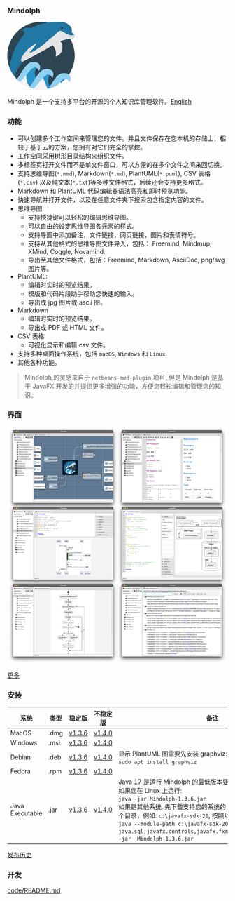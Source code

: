 ### Mindolph

![](../DemoWorkspace/app_30.png)

Mindolph 是一个支持多平台的开源的个人知识库管理软件。[English](../README.md)


### 功能
* 可以创建多个工作空间来管理您的文件。并且文件保存在您本机的存储上，相较于基于云的方案，您拥有对它们完全的掌控。
* 工作空间采用树形目录结构来组织文件。
* 多标签页打开文件而不是单文件窗口，可以方便的在多个文件之间来回切换。
* 支持思维导图(`*.mmd`), Markdown(`*.md`), PlantUML(`*.puml`), CSV 表格(`*.csv`) 以及纯文本(`*.txt`)等多种文件格式，后续还会支持更多格式。
* Markdown 和 PlantUML 代码编辑器语法高亮和即时预览功能。  
* 快速导航并打开文件，以及在任意文件夹下搜索包含指定内容的文件。  
* 思维导图:
	* 支持快捷键可以轻松的编辑思维导图。
	* 可以自由的设定思维导图各元素的样式。
	* 支持导图中添加备注，文件链接，网页链接，图片和表情符号。
	* 支持从其他格式的思维导图文件导入，包括： Freemind, Mindmup, XMind, Coggle, Novamind.
	* 导出至其他文件格式，包括：Freemind, Markdown, AsciiDoc, png/svg 图片等。
* PlantUML:
	* 编辑时实时的预览结果。
	* 模版和代码片段助手帮助您快速的输入。
	* 导出成 jpg 图片或 ascii 图。
* Markdown
	* 编辑时实时的预览结果。
	* 导出成 PDF 或 HTML 文件。
* CSV 表格
	* 可视化显示和编辑 csv 文件。
* 支持多种桌面操作系统，包括 `macOS`, `Windows` 和 `Linux`.
* 其他各种功能。

> Mindolph 的灵感来自于 `netbeans-mmd-plugin` 项目, 但是 Mindolph 是基于 JavaFX 开发的并提供更多增强的功能，方便您轻松编辑和管理您的知识。


### 界面
![](main.png)

[更多](screenshots.md)


### 安装

|系统|类型|稳定版|不稳定版|备注|
|----|----|----|----|----|
|MacOS|.dmg|[v1.3.6](https://github.com/mindolph/Mindolph/releases/download/v1.3.6/Mindolph-1.3.6.dmg)|[v1.4.0](https://github.com/mindolph/Mindolph/releases/download/v1.4.0/Mindolph-1.4.0.dmg)| |
|Windows|.msi|[v1.3.6](https://github.com/mindolph/Mindolph/releases/download/v1.3.6/Mindolph-1.3.6.dmg)|[v1.4.0](https://github.com/mindolph/Mindolph/releases/download/v1.4.0/Mindolph-1.4.0.msi)| |
|Debian|.deb|[v1.3.6](https://github.com/mindolph/Mindolph/releases/download/v1.3.6/Mindolph-1.3.6.deb)|[v1.4.0](https://github.com/mindolph/Mindolph/releases/download/v1.4.0/Mindolph-1.4.0.deb)|	显示 PlantUML 图需要先安装 graphviz:  </br>  `sudo apt install graphviz`|
|Fedora|.rpm|[v1.3.6](https://github.com/mindolph/Mindolph/releases/download/v1.3.6/Mindolph-1.3.6.rpm)|[v1.4.0](https://github.com/mindolph/Mindolph/releases/download/v1.4.0/Mindolph-1.4.0.rpm)| |
|Java Executable|.jar|[v1.3.6](https://github.com/mindolph/Mindolph/releases/download/v1.3.6/Mindolph-1.3.6.jar)|[v1.4.0](https://github.com/mindolph/Mindolph/releases/download/v1.4.0/Mindolph-1.4.0.jar)| Java 17 是运行 Mindolph 的最低版本要求.   	</br> 如果您在 Linux 上运行:   </br> `java -jar Mindolph-1.3.6.jar`  </br> 如果是其他系统, 先下载支持您的系统的 JavaFX SDK 并解压缩到某个目录，例如: `c:\javafx-sdk-20`, 按照以下方式运行:     </br>`java --module-path c:\javafx-sdk-20\lib --add-modules java.sql,javafx.controls,javafx.fxml,javafx.swing,javafx.web -jar  Mindolph-1.3.6.jar` |



[发布历史](release_notes.md)


### 开发

[code/README.md](../code/README.md)
